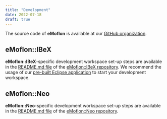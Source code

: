 ```yaml
---
title: "Development"
date: 2022-07-18
draft: true
---
```


The source code of **eMoflon** is available at our [GitHub organization](https://github.com/eMoflon).


## eMoflon::IBeX

**eMoflon::IBeX**-specific development workspace set-up steps are available in the [README.md file](https://github.com/eMoflon/emoflon-ibex#how-to-develop) of the [eMoflon::IBeX repository](https://github.com/eMoflon/emoflon-ibex).
We recommend the usage of our [pre-built Eclipse application](../download/#pre-built-eclipse-application) to start your development workspace.


## eMoflon::Neo

**eMoflon::Neo**-specific development workspace set-up steps are available in the [README.md file](https://github.com/eMoflon/emoflon-neo#steps-required-to-run-the-development-workspace) of the [eMoflon::Neo repository](https://github.com/eMoflon/emoflon-neo).